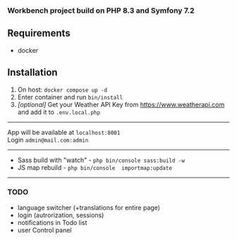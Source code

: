 ### Workbench project build on PHP 8.3 and Symfony 7.2

## Requirements
- docker

## Installation
1. On host: `docker compose up -d`
2. Enter container and run `bin/install`  
3. *[optional]* Get your Weather API Key from https://www.weatherapi.com and add it to `.env.local.php`

---

App will be available at `localhost:8001`  
Login `admin@mail.com:admin`

---

- Sass build with "watch" - `php bin/console sass:build -w`
- JS map rebuild - `php bin/console  importmap:update`

---
### TODO
- language switcher (+translations for entire page)
- login (autrorization, sessions)
- notifications in Todo list
- user Control panel
